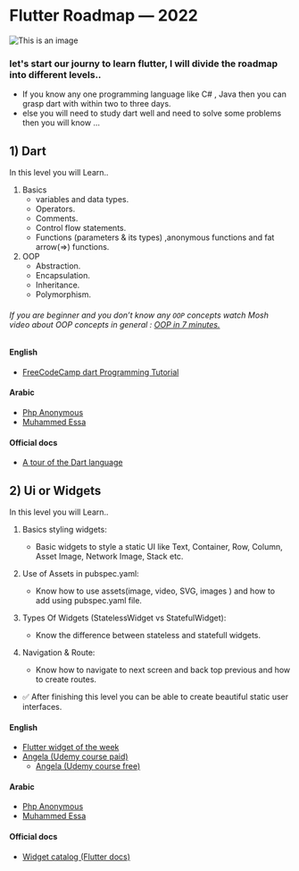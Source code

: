 # Flutter Roadmap — 2022
![This is an image](https://cambiodigital-ol.com/wp-content/uploads/2021/09/Flutter.jpeg)

<!-- ## hi rh  -->
### let's start our journy to learn flutter, I will divide the roadmap into different levels..
<!--
### first if you are don't any thing about programing you will need to start from dart and need to solve some problems -->
- If you know any one programming language like C# , Java then you can grasp dart with within two to three days.
- else you will need to study dart well and need to solve some problems then you will know ...

## 1) Dart 

In this level you will Learn.. 
1. Basics 
     - variables and data types.
     - Operators.
     - Comments.
     - Control flow statements.
     - Functions (parameters & its types) ,anonymous functions and fat arrow(=>) functions.
2. OOP
     - Abstraction.
     - Encapsulation.
     - Inheritance.
     - Polymorphism.
###### If you are beginner and you don’t know any `OOP` concepts watch Mosh video about OOP concepts in general : [OOP in 7 minutes.](https://www.youtube.com/watch?v=pTB0EiLXUC8)

#### English 
- [FreeCodeCamp dart Programming Tutorial](https://www.youtube.com/watch?v=Ej_Pcr4uC2Q)


#### Arabic
- [Php Anonymous](https://www.youtube.com/playlist?list=PLcfD4HARQRF-vr7yI0KkQAs2HzqyG7k2j)
- [Muhammed Essa](https://www.youtube.com/playlist?list=PLMYF6NkLrdN9PcxE9vPtnfvGTm95STX65)


#### Official docs
- [A tour of the Dart language](https://dart.dev/guides/language/language-tour)

  
  
  

## 2) Ui or Widgets

In this level you will Learn.. 

1. Basics styling widgets: 
     - Basic widgets to style a static UI like Text, Container, Row, Column, Asset Image, Network Image, Stack etc.
     
2. Use of Assets in pubspec.yaml:
     - Know how to use assets(image, video, SVG, images ) and how to add using pubspec.yaml file.
     
3. Types Of Widgets (StatelessWidget vs StatefulWidget):
     - Know the difference between stateless and statefull widgets.
     
4. Navigation & Route:
     - Know how to navigate to next screen and back top previous and how to create routes.
     
     
     
     
- :white_check_mark: After finishing this level you can be able to create beautiful static user interfaces.



#### English 
- [Flutter widget of the week](https://www.youtube.com/watch?v=b_sQ9bMltGU)
- [Angela (Udemy course paid)](https://www.udemy.com/course/flutter-bootcamp-with-dart/?fbclid=IwAR0vwfBwCpg1ES_5FdZyyBYzFILsq7mZ1gLLKZ2xWmQdM-BQvhUuHTenNGQ)
     - [Angela (Udemy course free)](https://shareappscrack.com/the-complete-flutter-development-bootcamp-with-dart/?token=60182277)

#### Arabic
- [Php Anonymous](https://www.youtube.com/playlist?list=PLcfD4HARQRF9ToPIW_kdQjBg6ARV2BXYL)
- [Muhammed Essa](https://www.youtube.com/playlist?list=PLMYF6NkLrdN8eHn9nUACpBMfvCpgIdfiW)


#### Official docs
- [Widget catalog (Flutter docs)](https://flutter.dev/docs/)
